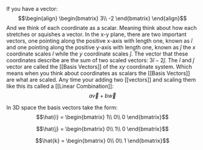 If you have a vector:
$$\begin{align}
    \begin{bmatrix}
    3\\
    -2
    \end{bmatrix}
\end{align}$$
And we think of each coordinate as a scalar. Meaning think about how each stretches or squishes a vector. In the x-y plane, there are two important vectors, one pointing along the positive x-axis with length one, known as $\hat{i}$ and one pointing along the positive y-axis with length one, known as $\hat{j}$ the $x$ coordinate scales $\hat{i}$ while the $y$ coordinate scales $\hat{j}$. The vector that these coordinates describe are the sum of two scaled vectors: $3\hat{i} - 2\hat{j}$. The $\hat{i}$ and $\hat{j}$ vector are called the [[Basis Vectors]] of the $xy$ coordinate system. Which means when you think about coordinates as scalars the [[Basis Vectors]] are what are scaled. Any time your adding two [[vectors]] and scaling them like this its called a [[Linear Combination]]:
$$\begin{equation}
    a\vec{v}+b\vec{w}
\end{equation}$$

In 3D space the basis vectors take the form: $$\hat{i} = 
\begin{bmatrix}
        1\\
        0\\
		0
\end{bmatrix}$$

$$\hat{j} = 
\begin{bmatrix}
        0\\
        1\\
		0
\end{bmatrix}$$

$$\hat{k} = 
\begin{bmatrix}
        0\\
        0\\
		1
\end{bmatrix}$$

